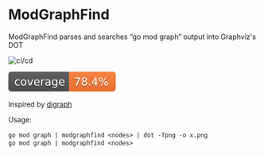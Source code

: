 # ModGraphFind
ModGraphFind parses and searches “go mod graph” output into Graphviz's DOT 

![ci/cd](https://github.com/mobanhawi/modgraphfind/actions/workflows/go.yml/badge.svg) 

![coverage](./assets/coverage.svg)


Inspired by [digraph](golang.org/x/tools/cmd/digraph)


Usage:

    go mod graph | modgraphfind <nodes> | dot -Tpng -o x.png
    go mod graph | modgraphfind <nodes>
